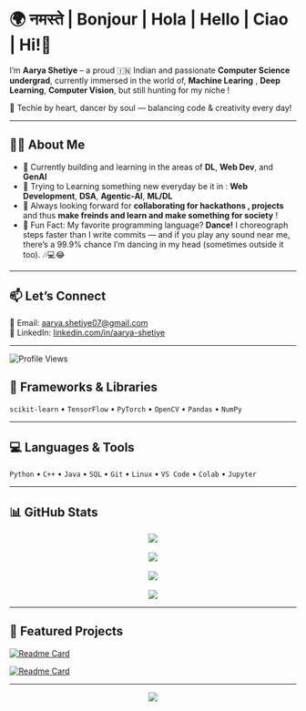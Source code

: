 # 🌍 नमस्ते | Bonjour | Hola | Hello | Ciao | Hi!👋

I’m **Aarya Shetiye** – a proud 🇮🇳 Indian and passionate **Computer Science undergrad**, currently immersed in the world of, **Machine Learing** , **Deep Learning**, **Computer Vision**, but still hunting for my niche !

💫 Techie by heart, dancer by soul — balancing code & creativity every day!

---

## 👩‍💻 About Me

- 🔭 Currently building and learning in the areas of **DL**, **Web Dev**, and **GenAI**
- 🌱 Trying to Learning something new everyday be it in : **Web Development**, **DSA**, **Agentic-AI**, **ML/DL**
- 🤝 Always looking forward for **collaborating for hackathons , projects** and thus **make freinds and learn and make something for society** ! 
- 💃 Fun Fact: My favorite programming language? **Dance!** I choreograph steps faster than I write commits — and if you play any sound near me, there’s a 99.9% chance I’m dancing in my head (sometimes outside it too). 🎶💻😂
---

## 📫 Let’s Connect

💌 Email: [aarya.shetiye07@gmail.com](mailto:aarya.shetiye07@gmail.com)  
🔗 LinkedIn: [linkedin.com/in/aarya-shetiye](https://www.linkedin.com/in/aarya-shetiye/)

---

![Profile Views](https://komarev.com/ghpvc/?username=programmer-aarya7&label=Profile%20views&color=blueviolet&style=flat-square)


## 🧰 Frameworks & Libraries

`scikit-learn` • `TensorFlow` • `PyTorch` • `OpenCV` • `Pandas` • `NumPy`

---

## 💻 Languages & Tools

`Python` • `C++` • `Java` • `SQL` • `Git` • `Linux` • `VS Code` • `Colab` • `Jupyter`

---

## 📊 GitHub Stats

<div align="center">
  <img src="https://github-readme-stats.vercel.app/api?username=programmer-aarya7&show_icons=true&theme=tokyonight" />
  <br><br>
  <img src="https://github-readme-streak-stats.herokuapp.com?user=programmer-aarya7&theme=tokyonight" />
  <br><br>
  <img src="https://github-readme-activity-graph.cyclic.app/graph?username=programmer-aarya7&theme=tokyo-night" />
  <br><br>
  <img src="https://github-readme-stats.vercel.app/api/top-langs/?username=programmer-aarya7&layout=compact&theme=tokyonight" />
</div>

---

## 📌 Featured Projects

[![Readme Card](https://github-readme-stats.vercel.app/api/pin/?username=programmer-aarya7&repo=Gender-Classification-and-Face-Matching&theme=tokyonight)](https://github.com/programmer-aarya7/Gender-Classification-and-Face-Matching)

[![Readme Card](https://github-readme-stats.vercel.app/api/pin/?username=programmer-aarya7&repo=Multi-Agent-GenAI-Analyst-for-Real-Time-Business-Decision-Support&theme=tokyonight)](https://github.com/programmer-aarya7/Multi-Agent-GenAI-Analyst-for-Real-Time-Business-Decision-Support)

---

<p align="center">
  <img src="https://github-profile-summary-cards.vercel.app/api/cards/profile-details?username=programmer-aarya7&theme=tokyonight" />
</p>
